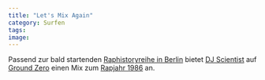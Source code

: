 ```yaml
---
title: "Let's Mix Again"
category: Surfen
tags: 
image: 
---
```


Passend zur bald startenden [Raphistoryreihe in Berlin](http://www.the-groundzero.com/2007/07/06/rap-history-in-berlin-dj-scientist-mix-download/) bietet [DJ Scientist](http://www.myspace.com/djscientist) auf [Ground Zero](http://www.the-groundzero.com) einen Mix zum [Rapjahr 1986](http://www.the-groundzero.com/2007/07/06/rap-history-in-berlin-dj-scientist-mix-download/) an.